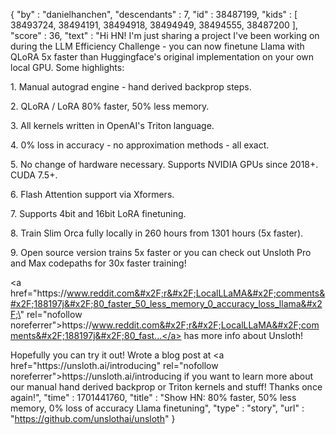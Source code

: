 {
  "by" : "danielhanchen",
  "descendants" : 7,
  "id" : 38487199,
  "kids" : [ 38493724, 38494191, 38494918, 38494949, 38494555, 38487200 ],
  "score" : 36,
  "text" : "Hi HN! I&#x27;m just sharing a project I&#x27;ve been working on during the LLM Efficiency Challenge - you can now finetune Llama with QLoRA 5x faster than Huggingface&#x27;s original implementation on your own local GPU. Some highlights:<p>1. Manual autograd engine - hand derived backprop steps.<p>2. QLoRA &#x2F; LoRA 80% faster, 50% less memory.<p>3. All kernels written in OpenAI&#x27;s Triton language.<p>4. 0% loss in accuracy - no approximation methods - all exact.<p>5. No change of hardware necessary. Supports NVIDIA GPUs since 2018+. CUDA 7.5+.<p>6. Flash Attention support via Xformers.<p>7. Supports 4bit and 16bit LoRA finetuning.<p>8. Train Slim Orca fully locally in 260 hours from 1301 hours (5x faster).<p>9. Open source version trains 5x faster or you can check out Unsloth Pro and Max codepaths for 30x faster training!<p><a href=\"https:&#x2F;&#x2F;www.reddit.com&#x2F;r&#x2F;LocalLLaMA&#x2F;comments&#x2F;188197j&#x2F;80_faster_50_less_memory_0_accuracy_loss_llama&#x2F;\" rel=\"nofollow noreferrer\">https:&#x2F;&#x2F;www.reddit.com&#x2F;r&#x2F;LocalLLaMA&#x2F;comments&#x2F;188197j&#x2F;80_fast...</a> has more info about Unsloth!<p>Hopefully you can try it out! Wrote a blog post at <a href=\"https:&#x2F;&#x2F;unsloth.ai&#x2F;introducing\" rel=\"nofollow noreferrer\">https:&#x2F;&#x2F;unsloth.ai&#x2F;introducing</a> if you want to learn more about our manual hand derived backprop or Triton kernels and stuff! Thanks once again!",
  "time" : 1701441760,
  "title" : "Show HN: 80% faster, 50% less memory, 0% loss of accuracy Llama finetuning",
  "type" : "story",
  "url" : "https://github.com/unslothai/unsloth"
}

